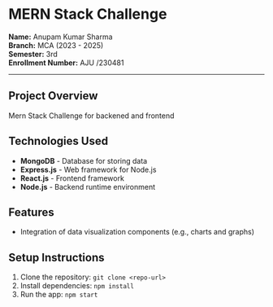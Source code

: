 # MERN Stack Challenge

**Name:** Anupam Kumar Sharma  
**Branch:** MCA (2023 - 2025)  
**Semester:** 3rd  
**Enrollment Number:** AJU /230481  

---

## Project Overview
Mern Stack Challenge for backened and frontend

## Technologies Used
- **MongoDB** - Database for storing data
- **Express.js** - Web framework for Node.js
- **React.js** - Frontend framework
- **Node.js** - Backend runtime environment

## Features
- Integration of data visualization components (e.g., charts and graphs)

## Setup Instructions
1. Clone the repository: `git clone <repo-url>`
2. Install dependencies: `npm install`
3. Run the app: `npm start`

